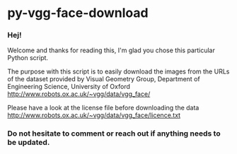 # py-vgg-face-download

### Hej!
Welcome and thanks for reading this, I'm glad you chose this particular Python script.

The purpose with this script is to easily download the images from the URLs of the dataset provided by Visual Geometry Group, Department of Engineering Science, University of Oxford http://www.robots.ox.ac.uk/~vgg/data/vgg_face/

Please have a look at the license file before downloading the data http://www.robots.ox.ac.uk/~vgg/data/vgg_face/licence.txt

### Do not hesitate to comment or reach out if anything needs to be updated.